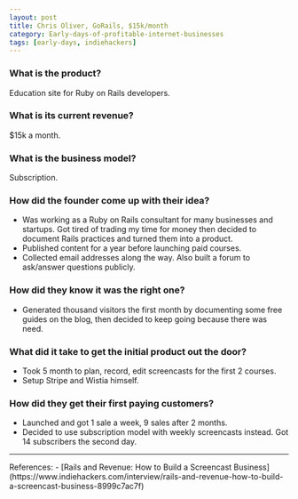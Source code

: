 ```yaml
---
layout: post
title: Chris Oliver, GoRails, $15k/month
category: Early-days-of-profitable-internet-businesses
tags: [early-days, indiehackers]
---
```


### What is the product?

Education site for Ruby on Rails developers.

### What is its current revenue?

$15k a month.

### What is the business model?

Subscription.

### How did the founder come up with their idea?

- Was working as a Ruby on Rails consultant for many businesses and startups.
  Got tired of trading my time for money then decided to document Rails practices
  and turned them into a product.
- Published content for a year before launching paid courses.
- Collected email addresses along the way. Also built a forum to ask/answer
  questions publicly.

### How did they know it was the right one?

- Generated thousand visitors the first month by documenting some free guides
  on the blog, then decided to keep going because there was need.

### What did it take to get the initial product out the door?

- Took 5 month to plan, record, edit screencasts for the first 2 courses.
- Setup Stripe and Wistia himself.

### How did they get their first paying customers?

- Launched and got 1 sale a week, 9 sales after 2 months.
- Decided to use subscription model with weekly screencasts instead. Got 14
  subscribers the second day.

<hr>
References:
- [Rails and Revenue: How to Build a Screencast Business](https://www.indiehackers.com/interview/rails-and-revenue-how-to-build-a-screencast-business-8999c7ac7f)
